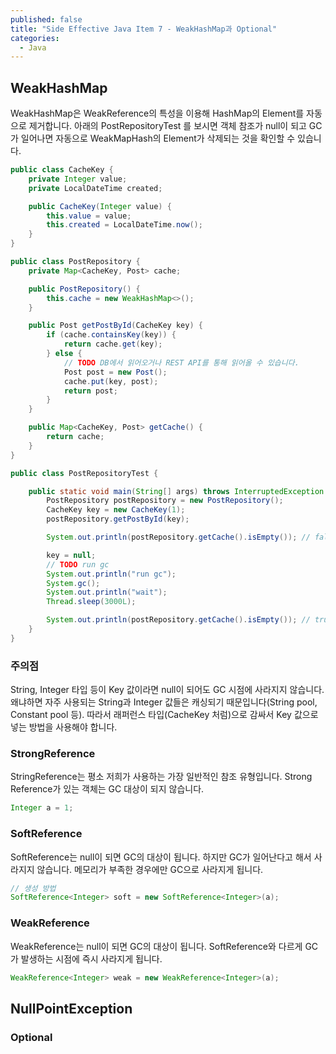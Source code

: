 ```yaml
---
published: false
title: "Side Effective Java Item 7 - WeakHashMap과 Optional"
categories:
  - Java
---
```


## WeakHashMap 
WeakHashMap은 WeakReference의 특성을 이용해 HashMap의 Element를 자동으로 제거합니다. 아래의 PostRepositoryTest 를 보시면 객체 참조가 null이 되고 GC가 일어나면 자동으로 WeakMapHash의 Element가 삭제되는 것을 확인할 수 있습니다. 

~~~java
public class CacheKey {
    private Integer value;
    private LocalDateTime created;

    public CacheKey(Integer value) {
        this.value = value;
        this.created = LocalDateTime.now();
    }
}
~~~

~~~java
public class PostRepository {
    private Map<CacheKey, Post> cache;

    public PostRepository() {
        this.cache = new WeakHashMap<>();
    }

    public Post getPostById(CacheKey key) {
        if (cache.containsKey(key)) {
            return cache.get(key);
        } else {
            // TODO DB에서 읽어오거나 REST API를 통해 읽어올 수 있습니다.
            Post post = new Post();
            cache.put(key, post);
            return post;
        }
    }

    public Map<CacheKey, Post> getCache() {
        return cache;
    }
}
~~~

~~~java
public class PostRepositoryTest {

    public static void main(String[] args) throws InterruptedException {
        PostRepository postRepository = new PostRepository();
        CacheKey key = new CacheKey(1);
        postRepository.getPostById(key);

        System.out.println(postRepository.getCache().isEmpty()); // false

        key = null;
        // TODO run gc
        System.out.println("run gc");
        System.gc();
        System.out.println("wait");
        Thread.sleep(3000L);

        System.out.println(postRepository.getCache().isEmpty()); // true
    }
}
~~~

### 주의점
String, Integer 타입 등이 Key 값이라면 null이 되어도 GC 시점에 사라지지 않습니다. 왜냐하면 자주 사용되는 String과 Integer 값들은 캐싱되기 때문입니다(String pool, Constant pool 등). 따라서 래퍼런스 타입(CacheKey 처럼)으로 감싸서 Key 값으로 넣는 방법을 사용해야 합니다.

### StrongReference
StringReference는 평소 저희가 사용하는 가장 일반적인 참조 유형입니다. Strong Reference가 있는 객체는 GC 대상이 되지 않습니다.

~~~java
Integer a = 1;
~~~

### SoftReference
SoftReference는 null이 되면 GC의 대상이 됩니다. 하지만 GC가 일어난다고 해서 사라지지 않습니다. 메모리가 부족한 경우에만 GC으로 사라지게 됩니다.

~~~java
// 생성 방법
SoftReference<Integer> soft = new SoftReference<Integer>(a);
~~~

### WeakReference
WeakReference는 null이 되면 GC의 대상이 됩니다. SoftReference와 다르게 GC가 발생하는 시점에 즉시 사라지게 됩니다.

~~~java
WeakReference<Integer> weak = new WeakReference<Integer>(a);
~~~

## NullPointException

### Optional